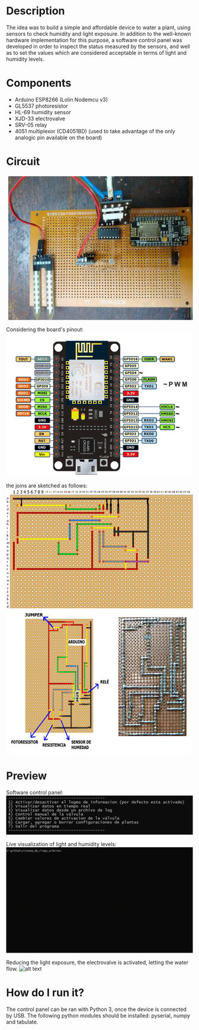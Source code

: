 # Description
The idea was to build a simple and affordable device to water a plant, using sensors to check humidity and light exposure. In addition to the well-known hardware implementation for this purpose, a software control panel was developed in order to inspect the status measured by the sensors, and well as to set the values which are considered acceptable in terms of light and humidity levels. 

# Components
- Arduino ESP8266 (Lolin Nodemcu v3)
- GL5537 photoresistor
- HL-69 humidity sensor
- XJD-33 electrovalve
- SRV-05 relay
- 4051 multiplexor (CD4051BD) (used to take advantage of the only analogic pin available on the board) 

# Circuit
![alt text](media/circuito1.png)

Considering the board's pinout:
![alt text](media/pinout.jpg)

the joins are sketched as follows:
![alt text](media/placa2.png)
![alt text](media/placa1.png)

# Preview
Software control panel:
![alt text](media/menu.png)

Live visualization of light and humidity levels:
![alt text](media/arduino1.gif)

Reducing the light exposure, the electrovalve is activated, letting the water flow.
![alt text](media/arduino2.gif)

# How do I run it?
The control panel can be ran with Python 3, once the device is connected by USB. The following python modules should be installed: pyserial, numpy and tabulate.

